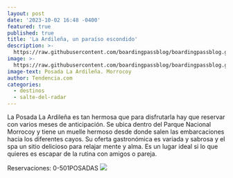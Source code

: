 ```yaml
---
layout: post
date: '2023-10-02 16:48 -0400'
featured: true
published: true
title: 'La Ardileña, un paraíso escondido'
description: >-
  https://raw.githubusercontent.com/boardingpassblog/boardingpassblog.github.io/main/assets/images/3.-laardile%C3%B1a.jpg
image: >-
  https://raw.githubusercontent.com/boardingpassblog/boardingpassblog.github.io/main/assets/images/3.-laardile%C3%B1a.jpg
image-text: Posada La Ardileña. Morrocoy
author: Tendencia.com
categories:
  - destinos
  - salte-del-radar
---
```

La Posada La Ardileña es tan hermosa que para disfrutarla  hay que reservar con varios meses de anticipación. Se ubica dentro del Parque Nacional Morrocoy y tiene un muelle hermoso desde donde salen las embarcaciones hacia los diferentes cayos. Su oferta gastronómica es variada y sabrosa y el spa un sitio delicioso para relajar mente y alma. Es un lugar ideal si lo que quieres es escapar de la rutina con amigos o pareja. 

Reservaciones: 0-501POSADAS
![](https://raw.githubusercontent.com/boardingpassblog/boardingpassblog.github.io/main/assets/images/Banner-Directorio.gif)